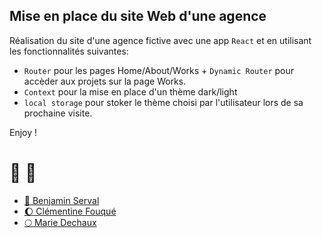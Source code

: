 ## Mise en place du site Web d'une agence

Réalisation du site d'une agence fictive avec une app `React` et en utilisant les fonctionnalités suivantes:

- `Router` pour les pages Home/About/Works + `Dynamic Router` pour accèder aux projets sur la page Works.
- `Context` pour la mise en place d'un thème dark/light
- `local storage` pour stoker le thème choisi par l'utilisateur lors de sa prochaine visite.

Enjoy !

# 🌚 🌝

- [:first_quarter_moon_with_face: Benjamin Serval](https://github.com/BenjaminServal)
- [:waxing_gibbous_moon: Clémentine Fouqué](https://github.com/Clem-svg)
- [:full_moon: Marie Dechaux](https://github.com/mariedx)